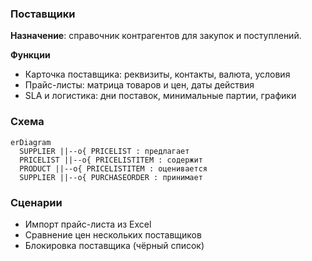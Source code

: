 ### Поставщики

**Назначение**: справочник контрагентов для закупок и поступлений.

**Функции**
- Карточка поставщика: реквизиты, контакты, валюта, условия
- Прайс-листы: матрица товаров и цен, даты действия
- SLA и логистика: дни поставок, минимальные партии, графики

### Схема

```mermaid
erDiagram
  SUPPLIER ||--o{ PRICELIST : предлагает
  PRICELIST ||--o{ PRICELISTITEM : содержит
  PRODUCT ||--o{ PRICELISTITEM : оценивается
  SUPPLIER ||--o{ PURCHASEORDER : принимает
```

### Сценарии
- Импорт прайс-листа из Excel
- Сравнение цен нескольких поставщиков
- Блокировка поставщика (чёрный список)

